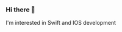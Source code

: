 ### Hi there 👋
I'm interested in Swift and IOS development

<!-- ### Му first Apps on Swift 📱:

mini-game: https://github.com/odgigodji/Concentration -->

<!-- weekly-finder: https://github.com/odgigodji/WeeklyFinder -->

<!-- temp-converter: https://github.com/odgigodji/TConverter -->

<!-- pass data to another view: https://github.com/odgigodji/PassDataProject -->

<!-- # Contacts
Telegram: https://t.me/odgigodji -->
<!-- Instagram: @nikitaevvv -->
